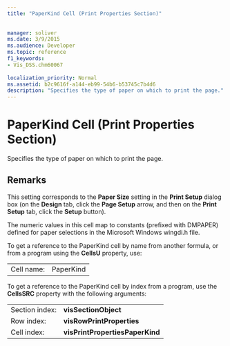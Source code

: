 ```yaml
---
title: "PaperKind Cell (Print Properties Section)"
 
 
manager: soliver
ms.date: 3/9/2015
ms.audience: Developer
ms.topic: reference
f1_keywords:
- Vis_DSS.chm60067
 
localization_priority: Normal
ms.assetid: b2c9616f-a144-eb99-54b6-b53745c7b4d6
description: "Specifies the type of paper on which to print the page."
---
```


# PaperKind Cell (Print Properties Section)

Specifies the type of paper on which to print the page.
  
## Remarks

This setting corresponds to the **Paper Size** setting in the **Print Setup** dialog box (on the **Design** tab, click the **Page Setup** arrow, and then on the **Print Setup** tab, click the **Setup** button). 
  
The numeric values in this cell map to constants (prefixed with DMPAPER) defined for paper selections in the Microsoft Windows wingdi.h file. 
  
To get a reference to the PaperKind cell by name from another formula, or from a program using the **CellsU** property, use: 
  
|||
|:-----|:-----|
|Cell name:  <br/> |PaperKind  <br/> |
   
To get a reference to the PaperKind cell by index from a program, use the **CellsSRC** property with the following arguments: 
  
|||
|:-----|:-----|
|Section index:  <br/> |**visSectionObject** <br/> |
|Row index:  <br/> |**visRowPrintProperties** <br/> |
|Cell index:  <br/> |**visPrintPropertiesPaperKind** <br/> |
   

